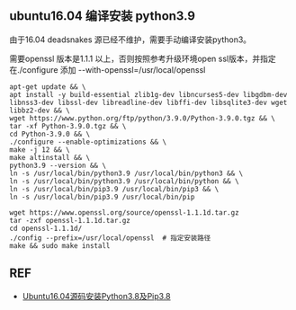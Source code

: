 ## ubuntu16.04 编译安装 python3.9



由于16.04 deadsnakes 源已经不维护，需要手动编译安装python3。

需要openssl 版本是1.1.1 以上，否则按照参考升级环境open ssl版本，并指定在./configure 添加 --with-openssl=/usr/local/openssl

```
apt-get update && \
apt install -y build-essential zlib1g-dev libncurses5-dev libgdbm-dev libnss3-dev libssl-dev libreadline-dev libffi-dev libsqlite3-dev wget libbz2-dev && \
wget https://www.python.org/ftp/python/3.9.0/Python-3.9.0.tgz && \
tar -xf Python-3.9.0.tgz && \
cd Python-3.9.0 && \
./configure --enable-optimizations && \ 
make -j 12 && \
make altinstall && \
python3.9 --version && \
ln -s /usr/local/bin/python3.9 /usr/local/bin/python3 && \
ln -s /usr/local/bin/python3.9 /usr/local/bin/python && \
ln -s /usr/local/bin/pip3.9 /usr/local/bin/pip3 && \
ln -s /usr/local/bin/pip3.9 /usr/local/bin/pip 
```



```
wget https://www.openssl.org/source/openssl-1.1.1d.tar.gz 
tar -zxf openssl-1.1.1d.tar.gz 
cd openssl-1.1.1d/ 
./config --prefix=/usr/local/openssl  # 指定安装路径
make && sudo make install
```





## REF

- [Ubuntu16.04源码安装Python3.8及Pip3.8](https://www.v2fun.net/200.html)